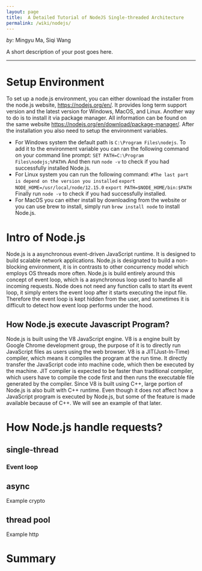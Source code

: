 ```yaml
---
layout: page
title:  A Detailed Tutorial of NodeJS Single-threaded Architecture
permalink: /wiki/nodejs/
---
```


*by:* Mingyu Ma, Siqi Wang


A short description of your post goes here.

---

# Setup Environment
To set up a node.js environment, you can either download the installer from the node.js website, https://nodejs.org/en/. It provides long term support version and the latest version for Windows, MacOS, and Linux.
Another way to do is to install it via package manager. All information can be found on the same website https://nodejs.org/en/download/package-manager/.
After the installation you also need to setup the environment variables.
 - For Windows system the default path is `C:\Program Files\nodejs`. To add it to the environment variable you can ran the following command on your command line prompt:
 `SET PATH=C:\Program Files\nodejs;%PATH%`
 And then run `node -v` to check if you had successfully installed Node.js.
 - For Linux system you can run the following command:
      `#The last part is depend on the version you installed`
      `export NODE_HOME=/usr/local/node/12.15.0`
      `export PATH=$NODE_HOME/bin:$PATH`
  Finally run `node -v` to check if you had successfully installed.
 - For MacOS you can either install by downloading from the website or you can use brew to install, simply run `brew install node` to install Node.js.

# Intro of Node.js

Node.js is a asynchronous event-driven JavaScript runtime. It is designed to build scalable network applications.
Node.js is designated to build a non-blocking environment, it is in contrasts to other concurrency model which employs OS threads more often. Node.js is build entirely around this concept of event loop, which is a asynchronous loop used to handle all incoming requests.
Node does not need any function calls to start its event loop, it simply enters the event loop after it starts executing the input file. Therefore the event loop is kept hidden from the user, and sometimes it is difficult to detect how event loop performs under the hood.

## How Node.js execute Javascript Program?

Node.js is built using the V8 JavaScript engine. V8 is a engine built by Google Chrome development group, the purpose of it is to directly run JavaScript files as users using the web browser.
V8 is a JIT(Just-In-Time) compiler, which means it compiles the program at the run time. It directly transfer the JavaScript code into machine code, which then be executed by the machine. JIT compiler is expected to be faster than traditional compiler, which users have to compile the code first and then runs the executable file generated by the compiler.
Since V8 is built using C++, large portion of Node.js is also built with C++ runtime. Even though it does not affect how a JavaScript program is executed by Node.js, but some of the feature is made available because of C++. We will see an example of that later.

# How Node.js handle requests?

## single-thread

### Event loop

## async

Example crypto

## thread pool

Example http

# Summary
